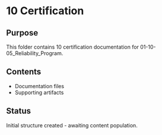 # 10 Certification

## Purpose
This folder contains 10 certification documentation for 01-10-05_Reliability_Program.

## Contents
- Documentation files
- Supporting artifacts

## Status
Initial structure created - awaiting content population.

